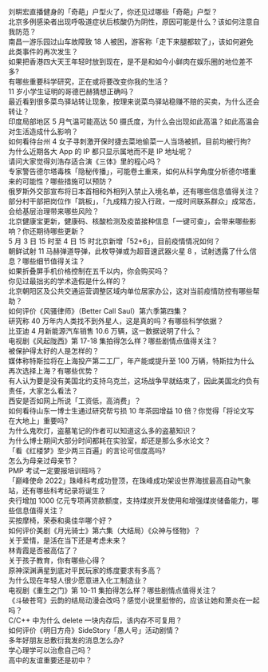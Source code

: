 刘畊宏直播健身的「奇葩」户型火了，你还见过哪些「奇葩」户型？  
北京多例感染者出现呼吸道症状后核酸仍为阴性，原因可能是什么？该如何注意自我防范？  
南昌一游乐园过山车故障致 18 人被困，游客称「走下来腿都软了」，该如何避免此类事件的再次发生？  
如果把香港四大天王年轻时放到现在，是不是和如今小鲜肉在娱乐圈的地位差不多?  
有哪些重要科学研究，正在或将要改变你我的生活？  
11 岁小学生证明的哥德巴赫猜想正确吗？  
最近看到很多菜鸟驿站转让现象，按理来说菜鸟驿站稳赚不赔的买卖，为什么还会转让？  
印度局部地区 5 月气温可能高达 50 摄氏度，为什么会出现如此高温？如此高温会对生活造成什么影响？  
如何看待台州 4 女子寻刺激开保时捷去菜地偷菜一人当场被抓，目前均被行拘?  
为什么近期各大 App 的 IP 都只显示属地而不是 IP 地址呢？  
请问大家觉得刘浩存适合演《三体》里的程心吗？  
专家警告德尔塔毒株「隐秘传播」，可能卷土重来，如何从科学角度分析德尔塔重来的可能性？哪些措施可以预防？  
俄罗斯外交部宣布将日本首相和外相列入禁止入境名单，还有哪些信息值得关注？  
部分村干部把岗位作「跳板」，「九成精力投入行政，一成时间联系群众」成常态，会给基层治理带来哪些风险？  
北京健康宝更新，健康码、核酸检测及疫苗接种信息「一键可查」，会带来哪些影响？你还期待哪些更新？  
5 月 3 日 15 时至 4 日 15 时北京新增「52+6」，目前疫情情况如何？  
朝鲜试射 11 马赫弹道导弹，此枚导弹或为超音速武器火星 8 ，试射透露了什么信息？哪些细节值得关注？  
如果折叠屏手机价格控制在五千以内，你会购买吗？  
你见过最拙劣的学术造假是什么样的？  
北京朝阳区及公共交通运营调整区域内单位居家办公，这对当前疫情防控有哪些帮助？  
如何评价《风骚律师》（Better Call Saul）第六季第四集？  
研究称 40 万年内人类找不到外星人，这是真的吗？有哪些科学依据？  
比亚迪 4 月新能源汽车销售 10.6 万辆，这一数据说明了什么？  
电视剧《风起陇西》第 17-18 集拍得怎么样？哪些剧情点值得关注？  
被保护得太好的人是怎样的？  
媒体称特斯拉将在上海投产第二工厂，年产能或提升至 100 万辆，特斯拉为什么再次选择上海？有哪些优势？  
有人认为要是没有美国北约支持乌克兰，这场战争早就结束了，因此美国北约负有责任，大家怎么看法？  
西安是否如网上所说「工资低，高消费」？  
如何看待山东一博士生通过研究帮亏损 10 年茶园增益 10 倍？你觉得「将论文写在大地上」重要吗?  
为什么鬼吹灯，盗墓笔记的作者可以知道这么多的盗墓知识？  
为什么博士期间大部分时间都耗在实验室，却还是那么多水论文？  
「看《红楼梦》至少两三百遍」的言论可信度高吗?  
怎么为母亲过母亲节？  
PMP 考试一定要报培训班吗？  
「巅峰使命 2022」珠峰科考成功登顶，在珠峰成功架设世界海拔最高自动气象站，还有哪些科考纪录将诞生？  
央行增加 1000 亿元专项再贷款额度，支持煤炭开发使用和增强煤炭储备能力，哪些信息值得关注？  
买按摩椅，荣泰和奥佳华哪个好？  
如何评价美剧《月光骑士》第六集（大结局）《众神与怪物》？  
关于爱情，是活在当下还是考虑未来？  
林青霞是否被高估了？  
关于孩子教育，你有哪些心得？  
原神深渊满星到底对平民玩家的练度要求有多高？  
为什么现在年轻人很少愿意进入化工制造业？  
电视剧《重生之门》第 10-11 集拍得怎么样？哪些剧情点值得关注？  
《斗破苍穹》云韵的结局动漫会改吗？感觉小说里挺惨的，应该让她和萧炎在一起吗？  
C/C++ 中为什么 delete 一块内存后，该内存不可复用？  
如何评价《明日方舟》SideStory「愚人号」活动剧情？  
多年好朋友总敷衍我发的消息怎么办?  
学心理学可以治愈自己吗？  
高中的友谊重要还是初中？  
